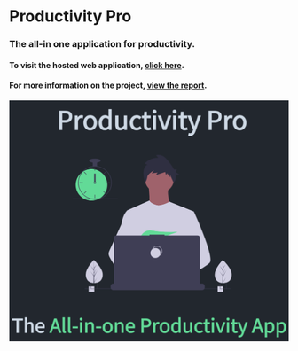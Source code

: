 # Productivity Pro
### **The all-in one application for productivity.**

#### To visit the hosted web application, [click here](https://productivitypro.netlify.app/).

#### For more information on the project, [view the report](https://productivitypro23.gitbook.io/productivity-pro/).

![Productivity Pro Root Page Image](client/src/images/app_screenshot.png)
